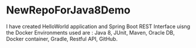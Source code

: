 # NewRepoForJava8Demo


I have created HelloWorld application and Spring Boot REST Interface uisng the Docker 
Environments used are : Java 8, JUnit, Maven, Oracle DB, Docker container, Gradle, Restful API, GitHub.



